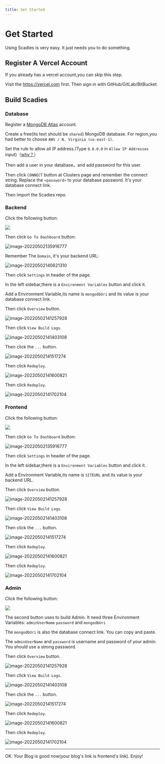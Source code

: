 ```yaml
---
title: Get Started
---
```


# Get Started

Using Scadies is very easy. It just needs you to do something.

## Register A Vercel Account

If you already has a vercel account,you can skip this step.

Visit the https://vercel.com first. Then sign in with GitHub/GitLab/BitBucket.

## Build Scadies

### Database

Register a [MongoDB Atlas](https://www.mongodb.com/cloud/atlas/register) account.

Create a free(its text should be `shared`) MongoDB database. For region,you had better to choose `AWS / N. Virginia (us-east-1)`.

Set the rule to allow all IP address.(Type `0.0.0.0` in `Allow IP Addresses` input)（[why？](https://vercel.com/support/articles/how-to-allowlist-deployment-ip-address)）

Then add a user in your database，and add password for this user.

Then click `CONNECT` button at Clusters page and remember the connect string. Replace the `<password>` to your database password. It's your database connect link.

Then import the Scadies repo.

### Backend

Click the following button:

[![](https://vercel.com/button)](https://vercel.com/import/project?template=https://github.com/uazira/scadies-restful)

Then click `Go To Dashboard` button:

![image-20220502135916777](https://adkinsm-img-bed.vercel.app/img/image-20220502135916777.png)

Remember The `Domain`, it's your backend URL:

![image-20220502140621310](https://adkinsm-img-bed.vercel.app/img/image-20220502140621310.png)

Then click `Settings` in header of the page.

In the left sidebar,there is a `Environment Variables` button and click it.

Add a Environment Variable,its name is `mongodbUri` and its value is your database connect link.

Then click `Overview` button.

![image-20220502141257928](https://adkinsm-img-bed.vercel.app/img/image-20220502141257928.png)

Then click `View Build Logs`.

![image-20220502141403108](https://adkinsm-img-bed.vercel.app/img/image-20220502141403108.png)

Then click the `...` button.

![image-20220502141517274](https://adkinsm-img-bed.vercel.app/img/image-20220502141517274.png)

Then click `Redeploy`.

![image-20220502141600821](https://adkinsm-img-bed.vercel.app/img/image-20220502141600821.png)

Then click `Redeploy`.

![image-20220502141702104](https://adkinsm-img-bed.vercel.app/img/image-20220502141702104.png)

### Frontend

Click the following button:

[![](https://vercel.com/button)](https://vercel.com/import/project?template=https://github.com/uazira/scadies-frontend)

Then click `Go To Dashboard` button:

![image-20220502135916777](https://adkinsm-img-bed.vercel.app/img/image-20220502135916777.png)

Then click `Settings` in header of the page.

In the left sidebar,there is a `Environment Variables` button and click it.

Add a Environment Variable,its name is `SITEURL` and its value is your backend URL.

Then click `Overview` button.

![image-20220502141257928](https://adkinsm-img-bed.vercel.app/img/image-20220502141257928.png)

Then click `View Build Logs`.

![image-20220502141403108](https://adkinsm-img-bed.vercel.app/img/image-20220502141403108.png)

Then click the `...` button.

![image-20220502141517274](https://adkinsm-img-bed.vercel.app/img/image-20220502141517274.png)

Then click `Redeploy`.

![image-20220502141600821](https://adkinsm-img-bed.vercel.app/img/image-20220502141600821.png)

Then click `Redeploy`.

![image-20220502141702104](https://adkinsm-img-bed.vercel.app/img/image-20220502141702104.png)

### Admin

Click the following button:

[![](https://vercel.com/button)](https://vercel.com/import/project?template=https://github.com/uazira/scadies-admin)

The second button uses to build Admin. It need three Environment Variables: `adminUserName` `password` and `mongodbUri`

The `mongodbUri` is also the database connect link. You can copy and paste.

The `adminUserName` and `password` is username and password of your admin. You should use a strong password.

Then click `Overview` button.

![image-20220502141257928](https://adkinsm-img-bed.vercel.app/img/image-20220502141257928.png)

Then click `View Build Logs`.

![image-20220502141403108](https://adkinsm-img-bed.vercel.app/img/image-20220502141403108.png)

Then click the `...` button.

![image-20220502141517274](https://adkinsm-img-bed.vercel.app/img/image-20220502141517274.png)

Then click `Redeploy`.

![image-20220502141600821](https://adkinsm-img-bed.vercel.app/img/image-20220502141600821.png)

Then click `Redeploy`.

![image-20220502141702104](https://adkinsm-img-bed.vercel.app/img/image-20220502141702104.png)

---

OK. Your Blog is good now(your blog's link is frontend's link). Enjoy!

